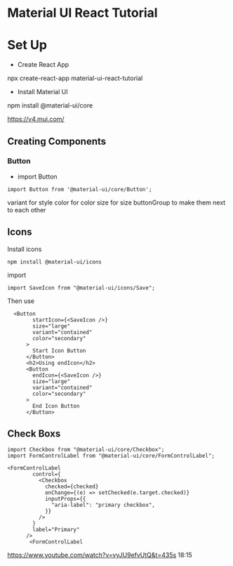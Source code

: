 # Material UI React Tutorial

# Set Up

- Create React App

npx create-react-app material-ui-react-tutorial

- Install Material UI

npm install @material-ui/core

https://v4.mui.com/

## Creating Components

### Button

- import Button

```
import Button from '@material-ui/core/Button';
```

variant for style
color for color
size for size
buttonGroup to make them next to each other
 
## Icons 

Install icons

```
npm install @material-ui/icons
```

import 

```
import SaveIcon from "@material-ui/icons/Save";
```

Then use

```
  <Button
        startIcon={<SaveIcon />}
        size="large"
        variant="contained"
        color="secondary"
      >
        Start Icon Button
      </Button>
      <h2>Using endIcon</h2>
      <Button
        endIcon={<SaveIcon />}
        size="large"
        variant="contained"
        color="secondary"
      >
        End Icon Button
      </Button>
```

## Check Boxs

```
import Checkbox from "@material-ui/core/Checkbox";
import FormControlLabel from "@material-ui/core/FormControlLabel";
```

```
<FormControlLabel
        control={
          <Checkbox
            checked={checked}
            onChange={(e) => setChecked(e.target.checked)}
            inputProps={{
              "aria-label": "primary checkbox",
            }}
          />
        }
        label="Primary"
      />
       <FormControlLabel
```
https://www.youtube.com/watch?v=vyJU9efvUtQ&t=435s 18:15


